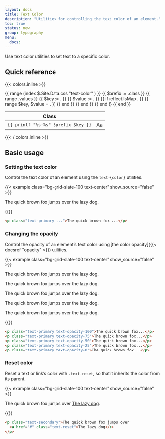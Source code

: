 ```yaml
---
layout: docs
title: Text Color
description: "Utilities for controlling the text color of an element."
toc: true
status: new
group: typography
menu:
  docs:    
---
```


Use text color utilities to set text to a specific color. 

## Quick reference

{{< colors.inline >}}
<table class="table api-class-table">
  <thead>
    <tr>
      <th>Class</th>
      <th></th>
    </tr>
  </thead>
  <tbody>
    {{ range (index $.Site.Data.css "text-color" ) }}
      {{ $prefix := .class }}
      {{ range .values }} 
        {{ $key := . }}
        {{ $value := . }}
        {{ if reflect.IsMap . }}
          {{ range $key, $value = . }}
          {{ end }}
        {{ end }}
        <tr>
          <td><code>{{ printf "%s-%s" $prefix $key }}</code></td>
          <td class="fw-semibold"><span class="{{ $value }}">Aa</span></td>
        </tr>
      {{ end }}
    {{ end }}
  </tbody>
</table>
{{< / colors.inline >}}

## Basic usage

### Setting the text color

Control the text color of an element using the `text-{color}` utilities.

{{< example class="bg-grid-slate-100 text-center" show_source="false" >}}
  <p class="text-primary fs-5 fw-semibold">The quick brown fox jumps over the lazy dog.</p>
{{</ example >}}


```html
<p class="text-primary ...">The quick brown fox ...</p>
```

### Changing the opacity

Control the opacity of an element’s text color using [the color opacity]({{< docsref "opacity" >}}) utilities.

{{< example class="bg-grid-slate-100 text-center" show_source="false" >}}
  <p class="text-primary text-opacity-100 fs-5 fw-semibold">The quick brown fox jumps over the lazy dog.</p>
  <p class="text-primary text-opacity-75 fs-5 fw-semibold">The quick brown fox jumps over the lazy dog.</p>
  <p class="text-primary text-opacity-50 fs-5 fw-semibold">The quick brown fox jumps over the lazy dog.</p>
  <p class="text-primary text-opacity-25 fs-5 fw-semibold">The quick brown fox jumps over the lazy dog.</p>
  <p class="text-primary text-opacity-0 fs-5 fw-semibold">The quick brown fox jumps over the lazy dog.</p>
{{</ example >}}

```html
<p class="text-primary text-opacity-100">The quick brown fox...</p>
<p class="text-primary text-opacity-75">The quick brown fox...</p>
<p class="text-primary text-opacity-50">The quick brown fox...</p>
<p class="text-primary text-opacity-25">The quick brown fox...</p>
<p class="text-primary text-opacity-0">The quick brown fox...</p>
```

### Reset color

Reset a text or link’s color with `.text-reset`, so that it inherits the color from its parent.

{{< example class="bg-grid-slate-100 text-center" show_source="false" >}}
  <p class="text-secondary fs-5 fw-semibold">The quick brown fox jumps over <a href="#" class="text-reset text-decoration-underline">The lazy dog</a>.</p>
{{</ example >}}

```html
<p class="text-secondary">The quick brown fox jumps over
  <a href="#" class="text-reset">The lazy dog</a>
</p>
```
